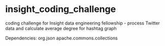# insight_coding_challenge
coding challenge for Insight data engineering fellowship - process Twitter data and calculate average degree for hashtag graph

Dependencies:
org.json
apache.commons.collections